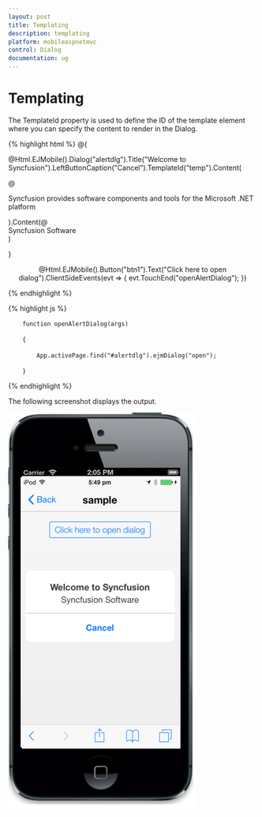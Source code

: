 ```yaml
---
layout: post
title: Templating
description: templating                                  
platform: mobileaspnetmvc
control: Dialog
documentation: ug
---
```


# Templating                                  

The TemplateId property is used to define the ID of the template element where you can specify the content to render in the Dialog.


{% highlight html %}
@{

@Html.EJMobile().Dialog("alertdlg").Title("Welcome to Syncfusion").LeftButtonCaption("Cancel").TemplateId("temp").Content(

@<div>

Syncfusion provides software components and tools for the Microsoft .NET platform

</div>).Content(@<div id="temp">Syncfusion Software</div>)

}



<div style="text-align: center">

@Html.EJMobile().Button("btn1").Text("Click here to open dialog").ClientSideEvents(evt => { evt.TouchEnd("openAlertDialog"); })

</div>
{% endhighlight %}

{% highlight js %}



        function openAlertDialog(args)

        {

            App.activePage.find("#alertdlg").ejmDialog("open");

        }
{% endhighlight %}


The following screenshot displays the output.

![](Templating_images/Templating_img1.png)


